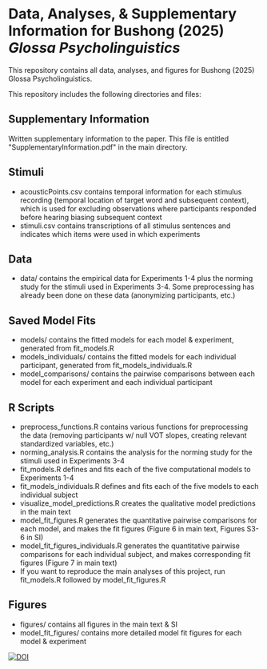 # Data, Analyses, & Supplementary Information for Bushong (2025) *Glossa Psycholinguistics*

This repository contains all data, analyses, and figures for Bushong (2025) Glossa Psycholinguistics. 

This repository includes the following directories and files:

## Supplementary Information

Written supplementary information to the paper. This file is entitled "SupplementaryInformation.pdf" in the main directory.

## Stimuli 
- acousticPoints.csv contains temporal information for each stimulus recording (temporal location of target word and subsequent context), which is used for excluding observations where participants responded before hearing biasing subsequent context
- stimuli.csv contains transcriptions of all stimulus sentences and indicates which items were used in which experiments

## Data
- data/ contains the empirical data for Experiments 1-4 plus the norming study for the stimuli used in Experiments 3-4. Some preprocessing has already been done on these data (anonymizing participants, etc.)

## Saved Model Fits
- models/ contains the fitted models for each model & experiment, generated from fit_models.R
- models_individuals/ contains the fitted models for each individual participant, generated from fit_models_individuals.R
- model_comparisons/ contains the pairwise comparisons between each model for each experiment and each individual participant

## R Scripts 
- preprocess_functions.R contains various functions for preprocessing the data (removing participants w/ null VOT slopes, creating relevant standardized variables, etc.)
- norming_analysis.R contains the analysis for the norming study for the stimuli used in  Experiments 3-4
- fit_models.R defines and fits each of the five computational models to Experiments 1-4
- fit_models_individuals.R defines and fits each of the five models to each individual subject
- visualize_model_predictions.R creates the qualitative model predictions in the main text
- model_fit_figures.R generates the quantitative pairwise comparisons for each model, and makes the fit figures (Figure 6 in main text, Figures S3-6 in SI)
- model_fit_figures_individuals.R generates the quantitative pairwise comparisons for each individual subject, and makes corresponding fit figures (Figure 7 in main text)
- If you want to reproduce the main analyses of this project, run fit_models.R followed by model_fit_figures.R

## Figures 
- figures/ contains all figures in the main text & SI
- model_fit_figures/ contains more detailed model fit figures for each model & experiment

[![DOI](https://zenodo.org/badge/968090653.svg)](https://doi.org/10.5281/zenodo.15237588)
